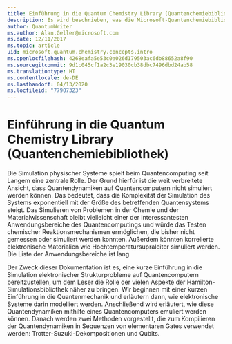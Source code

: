 ```yaml
---
title: Einführung in die Quantum Chemistry Library (Quantenchemiebibliothek)
description: Es wird beschrieben, was die Microsoft-Quantenchemiebibliothek ist und wie sie genutzt wird, um auf Quantencomputern elektronische Strukturprobleme zu simulieren.
author: QuantumWriter
ms.author: Alan.Geller@microsoft.com
ms.date: 12/11/2017
ms.topic: article
uid: microsoft.quantum.chemistry.concepts.intro
ms.openlocfilehash: 4268eafa5e53c0a026d179503ac6db88652a8f90
ms.sourcegitcommit: 9d1c045cf1a2c3e19030cb38dbc7496dbd24ab58
ms.translationtype: HT
ms.contentlocale: de-DE
ms.lasthandoff: 04/13/2020
ms.locfileid: "77907323"
---
```

# <a name="introduction-to-the-quantum-chemistry-library"></a>Einführung in die Quantum Chemistry Library (Quantenchemiebibliothek)

Die Simulation physischer Systeme spielt beim Quantencomputing seit Langem eine zentrale Rolle.  Der Grund hierfür ist die weit verbreitete Ansicht, dass Quantendynamiken auf Quantencomputern nicht simuliert werden können. Das bedeutet, dass die Komplexität der Simulation des Systems exponentiell mit der Größe des betreffenden Quantensystems steigt.  Das Simulieren von Problemen in der Chemie und der Materialwissenschaft bleibt vielleicht einer der interessantesten Anwendungsbereiche des Quantencomputings und würde das Testen chemischer Reaktionsmechanismen ermöglichen, die bisher nicht gemessen oder simuliert werden konnten.  Außerdem könnten korrelierte elektronische Materialien wie Hochtemperatursupraleiter simuliert werden. Die Liste der Anwendungsbereiche ist lang.

Der Zweck dieser Dokumentation ist es, eine kurze Einführung in die Simulation elektronischer Strukturprobleme auf Quantencomputern bereitzustellen, um dem Leser die Rolle der vielen Aspekte der Hamilton-Simulationsbibliothek näher zu bringen.  Wir beginnen mit einer kurzen Einführung in die Quantenmechanik und erläutern dann, wie elektronische Systeme darin modelliert werden.  Anschließend wird erläutert, wie diese Quantendynamiken mithilfe eines Quantencomputers emuliert werden können.  Danach werden zwei Methoden vorgestellt, die zum Kompilieren der Quantendynamiken in Sequenzen von elementaren Gates verwendet werden: Trotter-Suzuki-Dekompositionen und Qubits.
